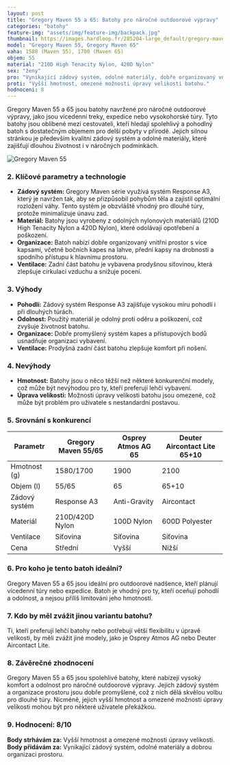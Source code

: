 ```yaml
---
layout: post
title: "Gregory Maven 55 a 65: Batohy pro náročné outdoorové výpravy"
categories: "batohy"
feature-img: "assets/img/feature-img/backpack.jpg"
thumbnail: https://images.hardloop.fr/285204-large_default/gregory-maven-55-plecak-trekkingowy-damski.jpg
model: "Gregory Maven 55, Gregory Maven 65"
vaha: 1580 (Maven 55), 1700 (Maven 65)
objem: 55
material: "210D High Tenacity Nylon, 420D Nylon"
sex: "ženy"
pro: "Vynikající zádový systém, odolné materiály, dobře organizovaný vnitřní prostor."
proti: "Vyšší hmotnost, omezené možnosti úpravy velikosti batohu."
hodnoceni: 8
---
```



Gregory Maven 55 a 65 jsou batohy navržené pro náročné outdoorové výpravy, jako jsou vícedenní treky, expedice nebo vysokohorské túry. Tyto batohy jsou oblíbené mezi cestovateli, kteří hledají spolehlivý a pohodlný batoh s dostatečným objemem pro delší pobyty v přírodě. Jejich silnou stránkou je především kvalitní zádový systém a odolné materiály, které zajišťují dlouhou životnost i v náročných podmínkách.

![Gregory Maven 55](https://res.cloudinary.com/dvwv5cne3/image/fetch/w_auto,h_450,c_fill,g_auto,f_auto,q_auto/https://images.hardloop.fr/285204-large_default/gregory-maven-55-plecak-trekkingowy-damski.jpg)

### 2. Klíčové parametry a technologie

- **Zádový systém:** Gregory Maven série využívá systém Response A3, který je navržen tak, aby se přizpůsobil pohybům těla a zajistil optimální rozložení váhy. Tento systém je obzvláště vhodný pro dlouhé túry, protože minimalizuje únavu zad.
- **Materiál:** Batohy jsou vyrobeny z odolných nylonových materiálů (210D High Tenacity Nylon a 420D Nylon), které odolávají opotřebení a poškození.
- **Organizace:** Batoh nabízí dobře organizovaný vnitřní prostor s více kapsami, včetně bočních kapes na lahve, přední kapsy na drobnosti a spodního přístupu k hlavnímu prostoru.
- **Ventilace:** Zadní část batohu je vybavena prodyšnou síťovinou, která zlepšuje cirkulaci vzduchu a snižuje pocení.

### 3. Výhody

- **Pohodlí:** Zádový systém Response A3 zajišťuje vysokou míru pohodlí i při dlouhých túrách.
- **Odolnost:** Použitý materiál je odolný proti oděru a poškození, což zvyšuje životnost batohu.
- **Organizace:** Dobře promyšlený systém kapes a přístupových bodů usnadňuje organizaci vybavení.
- **Ventilace:** Prodyšná zadní část batohu zlepšuje komfort při nošení.

### 4. Nevýhody

- **Hmotnost:** Batohy jsou o něco těžší než některé konkurenční modely, což může být nevýhodou pro ty, kteří preferují lehčí vybavení.
- **Úprava velikosti:** Možnosti úpravy velikosti batohu jsou omezené, což může být problém pro uživatele s nestandardní postavou.

### 5. Srovnání s konkurencí

| Parametr               | Gregory Maven 55/65 | Osprey Atmos AG 65 | Deuter Aircontact Lite 65+10 |
|------------------------|---------------------|--------------------|------------------------------|
| Hmotnost (g)           | 1580/1700           | 1900               | 2100                         |
| Objem (l)              | 55/65               | 65                 | 65\+10                       |
| Zádový systém          | Response A3         | Anti\-Gravity      | Aircontact                   |
| Materiál               | 210D/420D Nylon     | 100D Nylon         | 600D Polyester               |
| Ventilace              | Síťovina            | Síťovina           | Síťovina                     |
| Cena                   | Střední             | Vyšší              | Nižší                        |

### 6. Pro koho je tento batoh ideální?

Gregory Maven 55 a 65 jsou ideální pro outdoorové nadšence, kteří plánují vícedenní túry nebo expedice. Batoh je vhodný pro ty, kteří oceňují pohodlí a odolnost, a nejsou příliš limitováni jeho hmotností.

### 7. Kdo by měl zvážit jinou variantu batohu?

Ti, kteří preferují lehčí batohy nebo potřebují větší flexibilitu v úpravě velikosti, by měli zvážit jiné modely, jako je Osprey Atmos AG nebo Deuter Aircontact Lite.

### 8. Závěrečné zhodnocení

Gregory Maven 55 a 65 jsou spolehlivé batohy, které nabízejí vysoký komfort a odolnost pro náročné outdoorové výpravy. Jejich zádový systém a organizace prostoru jsou dobře promyšlené, což z nich dělá skvělou volbu pro dlouhé túry. Nicméně, jejich vyšší hmotnost a omezené možnosti úpravy velikosti mohou být pro některé uživatele překážkou.

### 9. Hodnocení: 8/10

**Body strhávám za:** Vyšší hmotnost a omezené možnosti úpravy velikosti.  
**Body přidávám za:** Vynikající zádový systém, odolné materiály a dobrou organizaci prostoru.